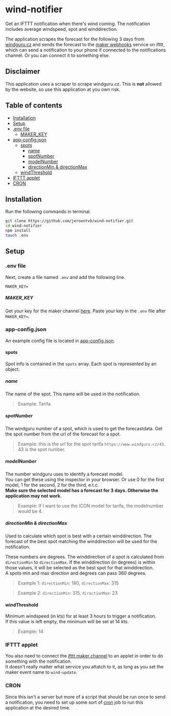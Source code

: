 # wind-notifier
Get an IFTTT notification when there's wind coming. The notification includes average windspeed, spot and winddirection.

The application scrapes the forecast for the following 3 days from [windguru.cz](windguru.cz) and sends the forecast to the [maker webhooks](https://ifttt.com/maker_webhooks) service on ifttt, which can send a notification to your phone if connected to the notifications channel. Or you can connect it to something else.

## Disclaimer
This application uses a scraper to scrape windguru.cz. This is **not** allowed by the website, so use this application at you own risk.

## Table of contents
* [Installation](#installation)
* [Setup](#setup)
* [.env file](#env-file)
    * [MAKER_KEY](#maker-key)
* [app-config.json](#app-configjson)
  * [spots](#spots)
    * [name](#name)
    * [spotNumber](#spotnumber)
    * [modelNumber](#modelnumber)
    * [directionMin & directionMax](#directionmin---directionmax)
  * [windThreshold](#windthreshold)
* [IFTTT applet](#ifttt-applet)
* [CRON](#cron)

## Installation
Run the following commands in terminal.
```sh
git clone https://github.com/jeroentvb/wind-notifier.git
cd wind-notifier
npm install
touch .env
```

## Setup
### .env file
Next, create a file named `.env` and add the following line.
```
MAKER_KEY=
```

##### MAKER_KEY
Get your key for the maker channel [here](https://ifttt.com/maker_webhooks). Paste your key in the `.env` file after `MAKER_KEY=`.

### app-config.json
 An example config file is located in [app-config.json](app-config.json).  

#### spots
Spot info is contained in the `spots` array. Each spot is represented by an object.

##### name
The name of the spot. This name will be used in the notification.

> Example: Tarifa

##### spotNumber
The windguru number of a spot, which is used to get the forecastdata.
Get the spot number from the url of the forecast for a spot.
> Example: this is the url for the spot tarifa `https://www.windguru.cz/43`. 43 is the spot number.

##### modelNumber
The number windguru uses to identify a forecast model.  
You can get these using the inspector in your browser. Or use 0 for the first model, 1 for the second, 2 for the third, e.t.c.  
**Make sure the selected model has a forecast for 3 days. Otherwise the application may not work.**

> Example: If I want to use the ICON model for tarifa, the modelnumber would be 4.

##### directionMin & directionMax
Used to calculate which spot is best with a certain winddirection. The forecast of the best spot matching the winddirection will be used for the notification.

These numbers are degrees. The winddirection of a spot is calculated from `directionMin` to `directionMax`. If the winddirection (in degrees) is within those values, it will be selected as the best spot for that winddirection.  
A spots min and max direction and degrees can pass 360 degrees.

> Example 1: `directionMin`: 180, `directionMax`: 315

> Example 2: `directionMin`: 315, `directionMax`: 23

#### windThreshold
Minimum windspeed (in kts) for at least 3 hours to trigger a notification.  
If this value is left empty, the minimum will be set at 14 kts.

> Example: 14

### IFTTT applet
You also need to connect the [ifttt maker channel](https://ifttt.com/maker_webhooks) to an applet in order to do something with the notification.  
It doesn't really matter what service you attatch to it, as long as you set the maker event name to `wind-update`.

### CRON
Since this isn't a server but more of a script that should be run once to send a notification, you need to set up some sort of [cron](https://en.wikipedia.org/wiki/Cron) job to run this application at the desired time.


